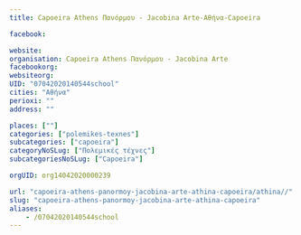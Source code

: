 ```yaml
---
title: Capoeira Athens Πανόρμου - Jacobina Arte-Αθήνα-Capoeira

facebook:

website:
organisation: Capoeira Athens Πανόρμου - Jacobina Arte
facebookorg:
websiteorg:
UID: "07042020140544school"
cities: "Αθήνα"
perioxi: ""
address: ""

places: [""]
categories: ["polemikes-texnes"]
subcategories: ["capoeira"]
categoryNoSLug: ["Πολεμικές τέχνες"]
subcategoriesNoSLug: ["Capoeira"]

orgUID: org14042020000239

url: "capoeira-athens-panormoy-jacobina-arte-athina-capoeira/athina//"
slug: "capoeira-athens-panormoy-jacobina-arte-athina-capoeira"
aliases:
    - /07042020140544school
---
```





